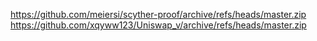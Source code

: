 https://github.com/meiersi/scyther-proof/archive/refs/heads/master.zip
https://github.com/xqyww123/Uniswap_v/archive/refs/heads/master.zip
